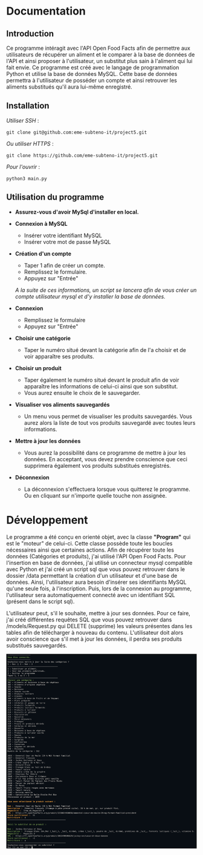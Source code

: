 Documentation
==================
## Introduction

Ce programme intéragit avec l'API Open Food Facts afin de permettre aux utilisateurs de récupérer un aliment et le comparer à la base de données de l'API et ainsi proposer à l'utilisateur, un substitut plus sain à l'aliment qui lui fait envie. Ce programme est créé avec le langage de programmation Python et utilise la base de données MySQL. 
Cette base de données permettra à l'utilisateur de posséder un compte et ainsi retrouver les aliments substitués qu'il aura lui-même enregistré. 

## Installation

_Utiliser SSH_ :

    git clone git@github.com:eme-subteno-it/project5.git

_Ou utiliser HTTPS_ :

    git clone https://github.com/eme-subteno-it/project5.git

_Pour l'ouvrir_ :

    python3 main.py

## Utilisation du programme

* **Assurez-vous d'avoir MySql d'installer en local.**

* **Connexion à MySQL**
    * Insérer votre identifiant MySQL
    * Insérer votre mot de passe MySQL

* **Création d'un compte** 
    * Taper 1 afin de créer un compte.
    * Remplissez le formulaire.
    * Appuyez sur "Entrée"

    _A la suite de ces informations, un script se lancera afin de vous créer un compte utilisateur mysql et d'y installer
    la base de données._

* **Connexion**
    * Remplissez le formulaire
    * Appuyez sur "Entrée"

* **Choisir une catégorie**
    * Taper le numéro situé devant la catégorie afin de l'a choisir et de voir apparaître ses produits.

* **Choisir un produit**
    * Taper également le numéro situé devant le produit afin de voir apparaître les informations de celui-ci ainsi que 
    son substitut.
    * Vous aurez ensuite le choix de le sauvegarder.

* **Visualiser vos aliments sauvegardés**
    * Un menu vous permet de visualiser les produits sauvegardés. Vous aurez alors la liste de tout vos produits 
    sauvegardé avec toutes leurs informations.

* **Mettre à jour les données**
    * Vous aurez la possibilité dans ce programme de mettre à jour les données. En acceptant, vous devez prendre conscience
    que ceci supprimera également vos produits substitués enregistrés.

* **Déconnexion**
    * La déconnexion s'effectuera lorsque vous quitterez le programme. Ou en cliquant sur n'importe quelle touche non assignée.

Développement
=================
Le programme a été conçu en orienté objet, avec la classe **"Program"** qui est le "moteur" de celui-ci. Cette classe possède
toute les boucles nécessaires ainsi que certaines actions. Afin de récupérer toute les données (Catégories et produits), j'ai
utilisé l'API Open Food Facts. Pour l'insertion en base de données, j'ai utilisé un connecteur mysql compatible avec Python
et j'ai créé un script sql que vous pouvez retrouver dans le dossier /data permettant la création d'un utilisateur et d'une 
base de données. Ainsi, l'utilisateur aura besoin d'insérer ses identifiants MySQL qu'une seule fois, à l'inscription. Puis,
lors de la connexion au programme, l'utilisateur sera automatiquement connecté avec un identifiant SQL (présent dans le script sql).

L'utilisateur peut, s'il le souhaite, mettre à jour ses données. Pour ce faire, j'ai créé différentes requêtes SQL que vous
pouvez retrouver dans /models/Request.py qui DELETE (supprime) les valeurs présentes dans les tables afin de télécharger à
nouveau du contenu. L'utilisateur doit alors avoir conscience que s'il met à jour les données, il perdra ses produits substitués 
sauvegardés.

![](/data/img.png)